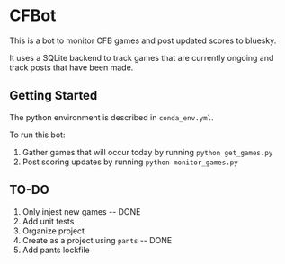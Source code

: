 # CFBot

This is a bot to monitor CFB games and post updated scores to bluesky.

It uses a SQLite backend to track games that are currently ongoing and track posts that have been made.

## Getting Started
The python environment is described in `conda_env.yml`.

To run this bot:

1. Gather games that will occur today by running `python get_games.py`
2. Post scoring updates by running `python monitor_games.py`

## TO-DO
1. Only injest new games -- DONE
2. Add unit tests
3. Organize project
4. Create as a project using `pants` -- DONE
5. Add pants lockfile